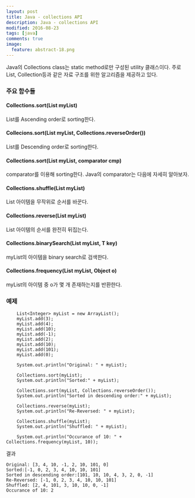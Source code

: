 ```yaml
---
layout: post
title: Java - collections API
description: Java - collections API
modified: 2016-08-23
tags: [java]
comments: true
image:
  feature: abstract-18.png
---
```

Java의 Collections class는 static method로만 구성된 utility 클래스이다. 주로 List, Collection등과 같은 자료 구조를 위한 알고리즘을 제공하고 있다. 

### 주요 함수들 

#### Collections.sort(List myList)

List를 Ascending order로 sorting한다.

#### Collecions.sort(List myList, Collections.reverseOrder())

List를 Descending order로 sorting한다.

#### Collections.sort(List myList, comparator cmp)

comparator를 이용해 sorting한다. Java의 comparator는 다음에 자세히 알아보자. 

#### Collections.shuffle(List myList)

List 아이템을 무작위로 순서를 바꾼다.  

#### Collections.reverse(List myList)

List 아이템의 순서를 완전히 뒤집는다. 

#### Collections.binarySearch(List myList, T key)

myList의 아이템을 binary search로 검색한다. 

#### Collections.frequency(List myList, Object o)

myList의 아이템 중 o가 몇 개 존재하는지를 반환한다. 

### 예제

```
    List<Integer> myList = new ArrayList();
    myList.add(3);
    myList.add(4);
    myList.add(10);
    myList.add(-1);
    myList.add(2);
    myList.add(10);
    myList.add(101);
    myList.add(0);

    System.out.println("Original: " + myList);

    Collections.sort(myList);
    System.out.println("Sorted:" + myList);

    Collections.sort(myList, Collections.reverseOrder());
    System.out.println("Sorted in descending order:" + myList);

    Collections.reverse(myList);
    System.out.println("Re-Reversed: " + myList);

    Collections.shuffle(myList);
    System.out.println("Shuffled: " + myList);

    System.out.println("Occurance of 10: " + Collections.frequency(myList, 10));
```

결과

```
Original: [3, 4, 10, -1, 2, 10, 101, 0]
Sorted:[-1, 0, 2, 3, 4, 10, 10, 101]
Sorted in descending order:[101, 10, 10, 4, 3, 2, 0, -1]
Re-Reversed: [-1, 0, 2, 3, 4, 10, 10, 101]
Shuffled: [2, 4, 101, 3, 10, 10, 0, -1]
Occurance of 10: 2
```
